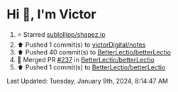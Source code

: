 <h1>Hi 👋, I'm Victor </h1>

<!--RECENT_ACTIVITY:start-->
1. ⭐ Starred [sublollipp/shapez.io](https://github.com/sublollipp/shapez.io)<br>
2. ⬆️ Pushed 1 commit(s) to [victorDigital/notes](https://github.com/victorDigital/notes)<br>
3. ⬆️ Pushed 40 commit(s) to [BetterLectio/betterLectio](https://github.com/BetterLectio/betterLectio)<br>
4. 🎉 Merged PR [#237](https://github.com/BetterLectio/betterLectio/pull/237) in [BetterLectio/betterLectio](https://github.com/BetterLectio/betterLectio)<br>
5. ⬆️ Pushed 1 commit(s) to [BetterLectio/betterLectio](https://github.com/BetterLectio/betterLectio)<br>
<!--RECENT_ACTIVITY:end-->

<!--RECENT_ACTIVITY:last_update-->
Last Updated: Tuesday, January 9th, 2024, 8:14:47 AM
<!--RECENT_ACTIVITY:last_update_end-->
